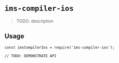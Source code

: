 # `ims-compiler-ios`

> TODO: description

## Usage

```
const imsCompilerIos = require('ims-compiler-ios');

// TODO: DEMONSTRATE API
```
